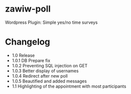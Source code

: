 zawiw-poll
==========

Wordpress Plugin: Simple yes/no time surveys

Changelog
=========
* 1.0 Release
* 1.0.1 DB Prepare fix
* 1.0.2 Preventing SQL injection on GET
* 1.0.3 Better display of usernames
* 1.0.4 Redirect after new poll
* 1.0.5 Beautified and added messages
* 1.1 Highlighting of the appointment with most participants
